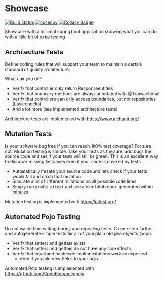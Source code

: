 # Showcase

[![Build Status](https://travis-ci.org/benjamineckstein/showcase.svg?branch=main)](https://travis-ci.org/benjamineckstein/showcase)
[![codecov](https://codecov.io/gh/benjamineckstein/showcase/branch/main/graph/badge.svg)](https://codecov.io/gh/benjamineckstein/showcase)
[![Codacy Badge](https://api.codacy.com/project/badge/Grade/e556f5bf22834f8792109a59587fe7e0)](https://app.codacy.com/gh/benjamineckstein/showcase?utm_source=github.com&utm_medium=referral&utm_content=benjamineckstein/showcase&utm_campaign=Badge_Grade)

Showcase with a minimal spring boot application showing what you can do with a little bit of extra testing

## Architecture Tests

Define coding rules that will support your team to maintain a certain standard of quality architecture.  

What can you do? 
 * Verify that controller only return Responseentities
 * Verify that boundary methods are always annotated with @Transactional
 * Verify that controllers can only access boundaries, but not repositories (Layerchecks)
 * And a lot more (see implemented architecture tests) 

Architecture tests are implemented with https://www.archunit.org/

## Mutation Tests

Is your software bug free if you can reach 100% test coverage? For sure not. Mutation testing is simple. Take your tests as they are, add bugs the source code and see if your tests will still be green. This is an excellent way to discover missing testcases even if your code is covered by tests.
 * Automatically mutate your source code and lets check if your tests would fail and catch that mutation
 * Simulate a lot of different mutations on all possible code lines
 * Simply run `gradle pitest` and see a nice html report generated within minutes

Mutation testing is implemented with https://pitest.org/


## Automated Pojo Testing

Do not waste time writing boring and repeating tests. Go one step further and autogenerate simple tests for all of your plain old java objects (pojo). 
 * Verify that setters and getters exists
 * Verify that setters and getters do not have any side effects.
 * Verify that equal and hashcode implementations work as expected 
   * even if you add new fields to your pojo.  
   

Automated Pojo testing is implemented with https://github.com/OpenPojo/openpojo